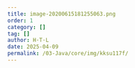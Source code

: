 ```yaml
---
title: image-20200615181255063.png
order: 1
category: []
tag: []
author: H·T·L
date: 2025-04-09
permalink: /03-Java/core/img/kksu117f/
---
```

